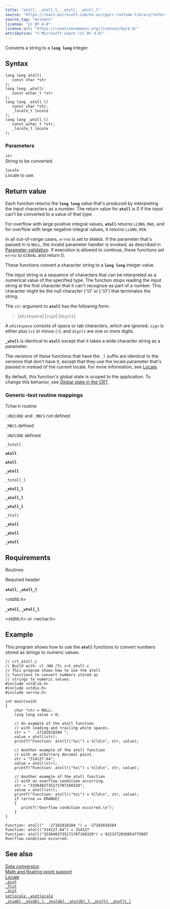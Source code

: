 ```yaml
---
title: "atoll, _atoll_l, _wtoll, _wtoll_l"
source: "https://learn.microsoft.com/en-us/cpp/c-runtime-library/reference/atoll-atoll-l-wtoll-wtoll-l?view=msvc-170"
source_tag: "mslearn"
license: "CC BY 4.0"
license_url: "https://creativecommons.org/licenses/by/4.0/"
attribution: "© Microsoft Learn (CC BY 4.0)"
---
```

Converts a string to a **`long long`** integer.

## Syntax

```
long long atoll(
   const char *str
);
long long _wtoll(
   const wchar_t *str
);
long long _atoll_l(
   const char *str,
   _locale_t locale
);
long long _wtoll_l(
   const wchar_t *str,
   _locale_t locale
);
```

### Parameters

_`str`_  
String to be converted.

_`locale`_  
Locale to use.

## Return value

Each function returns the **`long long`** value that's produced by interpreting the input characters as a number. The return value for **`atoll`** is 0 if the input can't be converted to a value of that type.

For overflow with large positive integral values, **`atoll`** returns `LLONG_MAX`, and for overflow with large negative integral values, it returns `LLONG_MIN`.

In all out-of-range cases, `errno` is set to `ERANGE`. If the parameter that's passed in is `NULL`, the invalid parameter handler is invoked, as described in [Parameter validation](https://learn.microsoft.com/en-us/cpp/c-runtime-library/parameter-validation?view=msvc-170). If execution is allowed to continue, these functions set `errno` to `EINVAL` and return 0.

These functions convert a character string to a **`long long`** integer value.

The input string is a sequence of characters that can be interpreted as a numerical value of the specified type. The function stops reading the input string at the first character that it can't recognize as part of a number. This character might be the null character ('\\0' or L'\\0') that terminates the string.

The _`str`_ argument to **`atoll`** has the following form:

> \[_`whitespace`_\] \[_`sign`_\] \[_`digits`_\]

A _`whitespace`_ consists of space or tab characters, which are ignored; _`sign`_ is either plus (+) or minus (-); and _`digits`_ are one or more digits.

**`_wtoll`** is identical to **`atoll`** except that it takes a wide character string as a parameter.

The versions of these functions that have the `_l` suffix are identical to the versions that don't have it, except that they use the locale parameter that's passed in instead of the current locale. For more information, see [Locale](https://learn.microsoft.com/en-us/cpp/c-runtime-library/locale?view=msvc-170).

By default, this function's global state is scoped to the application. To change this behavior, see [Global state in the CRT](https://learn.microsoft.com/en-us/cpp/c-runtime-library/global-state?view=msvc-170).

### Generic-text routine mappings

Tchar.h routine

`_UNICODE` and `_MBCS` not defined

`_MBCS` defined

`_UNICODE` defined

`_tstoll`

**`atoll`**

**`atoll`**

**`_wtoll`**

`_tstoll_l`

**`_atoll_l`**

**`_atoll_l`**

**`_wtoll_l`**

`_ttoll`

**`_atoll`**

**`_atoll`**

**`_wtoll`**

## Requirements

Routines

Required header

**`atoll`**, **`_atoll_l`**

<stdlib.h>

**`_wtoll`**, **`_wtoll_l`**

<stdlib.h> or <wchar.h>

## Example

This program shows how to use the **`atoll`** functions to convert numbers stored as strings to numeric values.

```
// crt_atoll.c
// Build with: cl /W4 /Tc crt_atoll.c
// This program shows how to use the atoll
// functions to convert numbers stored as
// strings to numeric values.
#include <stdlib.h>
#include <stdio.h>
#include <errno.h>

int main(void)
{
    char *str = NULL;
    long long value = 0;

    // An example of the atoll function
    // with leading and trailing white spaces.
    str = "  -27182818284 ";
    value = atoll(str);
    printf("Function: atoll(\"%s\") = %lld\n", str, value);

    // Another example of the atoll function
    // with an arbitrary decimal point.
    str = "314127.64";
    value = atoll(str);
    printf("Function: atoll(\"%s\") = %lld\n", str, value);

    // Another example of the atoll function
    // with an overflow condition occurring.
    str = "3336402735171707160320";
    value = atoll(str);
    printf("Function: atoll(\"%s\") = %lld\n", str, value);
    if (errno == ERANGE)
    {
       printf("Overflow condition occurred.\n");
    }
}
```

```
Function: atoll("  -27182818284 ") = -27182818284
Function: atoll("314127.64") = 314127
Function: atoll("3336402735171707160320") = 9223372036854775807
Overflow condition occurred.
```

## See also

[Data conversion](https://learn.microsoft.com/en-us/cpp/c-runtime-library/data-conversion?view=msvc-170)  
[Math and floating-point support](https://learn.microsoft.com/en-us/cpp/c-runtime-library/floating-point-support?view=msvc-170)  
[Locale](https://learn.microsoft.com/en-us/cpp/c-runtime-library/locale?view=msvc-170)  
[`_ecvt`](https://learn.microsoft.com/en-us/cpp/c-runtime-library/reference/ecvt?view=msvc-170)  
[`_fcvt`](https://learn.microsoft.com/en-us/cpp/c-runtime-library/reference/fcvt?view=msvc-170)  
[`_gcvt`](https://learn.microsoft.com/en-us/cpp/c-runtime-library/reference/gcvt?view=msvc-170)  
[`setlocale`, `_wsetlocale`](https://learn.microsoft.com/en-us/cpp/c-runtime-library/reference/setlocale-wsetlocale?view=msvc-170)  
[`_atodbl`, `_atodbl_l`, `_atoldbl`, `_atoldbl_l`, `_atoflt`, `_atoflt_l`](https://learn.microsoft.com/en-us/cpp/c-runtime-library/reference/atodbl-atodbl-l-atoldbl-atoldbl-l-atoflt-atoflt-l?view=msvc-170)